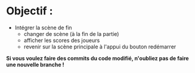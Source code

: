 # Objectif : 
* Intégrer la scène de fin 
  * changer de scène (à la fin de la partie)
  * afficher les scores des joueurs
  * revenir sur la scène principale à l'appui du bouton redémarrer

**Si vous voulez faire des commits du code modifié, n'oubliez pas de faire une nouvelle branche !**